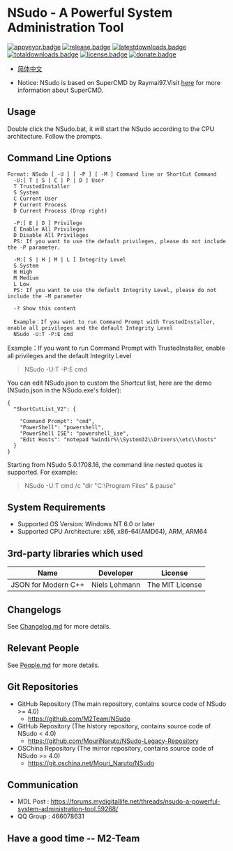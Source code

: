 ﻿# NSudo - A Powerful System Administration Tool

[![appveyor.badge]][appveyor.link] 
[![release.badge]][release.link]
[![latestdownloads.badge]][latestdownloads.link]
[![totaldownloads.badge]][totaldownloads.link]
[![license.badge]][license.link]
[![donate.badge]][donate.link]

- [简体中文](自述.md)

- Notice: NSudo is based on SuperCMD by Raymai97.Visit [here](http://bbs.pcbeta.com/viewthread-1508863-1-1.html "here") for more information about SuperCMD.

## Usage
Double click the NSudo.bat, it will start the NSudo according to the CPU architecture. Follow the prompts.

## Command Line Options
```
Format: NSudo [ -U ] [ -P ] [ -M ] Command line or ShortCut Command
  -U:[ T | S | C | P | D ] User
  T TrustedInstaller
  S System
  C Current User
  P Current Process
  D Current Process (Drop right)

  -P:[ E | D ] Privilege
  E Enable All Privileges
  D Disable All Privileges
  PS: If you want to use the default privileges, please do not include the -P parameter.

  -M:[ S | H | M | L ] Integrity Level
  S System
  H High
  M Medium
  L Low
  PS: If you want to use the default Integrity Level, please do not include the -M parameter

  -? Show this content

  Example：If you want to run Command Prompt with TrustedInstaller, enable all privileges and the default Integrity Level
  NSudo -U:T -P:E cmd
```
Example：If you want to run Command Prompt with TrustedInstaller, enable all privileges and the default Integrity Level
> NSudo -U:T -P:E cmd

You can edit NSudo.json to custom the Shortcut list, here are the demo (NSudo.json in the NSudo.exe's folder):
```
{
  "ShortCutList_V2": {

    "Command Prompt": "cmd",
    "PowerShell": "powershell",
    "PowerShell ISE": "powershell_ise",
    "Edit Hosts": "notepad %windir%\\System32\\Drivers\\etc\\hosts"
  }
}
```
Starting from NSudo 5.0.1708.16, the command line nested quotes is supported. For example: 
> NSudo -U:T cmd /c "dir "C:\Program Files" & pause"

## System Requirements
- Supported OS Version: Windows NT 6.0 or later
- Supported CPU Architecture: x86, x86-64(AMD64), ARM, ARM64

## 3rd-party libraries which used
Name                          | Developer     | License
------------------------------|---------------|-----------------
JSON for Modern C++           | Niels Lohmann | The MIT License

## Changelogs
See [Changelog.md](Changelog.md) for more details.

## Relevant People 
See [People.md](People.md) for more details.

## Git Repositories
- GitHub Repository (The main repository, contains source code of NSudo >= 4.0)
  - https://github.com/M2Team/NSudo
- GitHub Repository (The history repository, contains source code of NSudo < 4.0)
  - https://github.com/MouriNaruto/NSudo-Legacy-Repository
- OSChina Repository (The mirror repository, contains source code of NSudo >= 4.0) 
  - https://git.oschina.net/Mouri_Naruto/NSudo

## Communication
- MDL Post : https://forums.mydigitallife.net/threads/nsudo-a-powerful-system-administration-tool.59268/
- QQ Group : 466078631

## Have a good time -- M2-Team

[appveyor.badge]: https://ci.appveyor.com/api/projects/status/github/M2Team/NSudo?branch=master&svg=true
[appveyor.link]: https://ci.appveyor.com/project/MouriNaruto/nsudo
[release.badge]: https://img.shields.io/github/release/M2Team/NSudo.svg
[release.link]: https://github.com/M2Team/NSudo/releases/latest
[latestdownloads.badge]: https://img.shields.io/github/downloads/M2Team/NSudo/latest/total.svg
[latestdownloads.link]: https://github.com/M2Team/NSudo/releases/latest
[totaldownloads.badge]: https://img.shields.io/github/downloads/M2Team/NSudo/total.svg
[totaldownloads.link]: https://github.com/M2Team/NSudo/releases
[license.badge]: https://img.shields.io/github/license/M2Team/NSudo.svg
[license.link]: LICENSE
[donate.badge]: https://img.shields.io/badge/PayPal-Donate-blue.svg
[donate.link]: https://www.paypal.me/MouriNaruto

